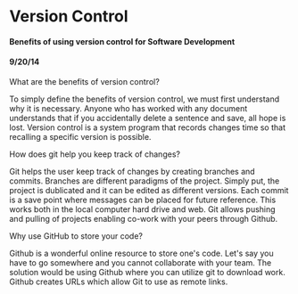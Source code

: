 
# Version Control
#### Benefits of using version control for Software Development
#### 9/20/14

What are the benefits of version control?

To simply define the benefits of version control, we must first understand why it is necessary. Anyone who has worked with any document understands that if you accidentally delete a sentence and save, all hope is lost. Version control is a system program that records changes time so that recalling a specific version is possible. 

How does git help you keep track of changes?

Git helps the user keep track of changes by creating branches and commits. Branches are different paradigms of the project. Simply put, the project is dublicated and it can be edited as different versions. Each commit is a save point where messages can be placed for future reference. This works both in the local computer hard drive and web. Git allows pushing and pulling of projects enabling co-work with your peers through Github. 

Why use GitHub to store your code?

Github is a wonderful online resource to store one's code. Let's say you have to go somewhere and you cannot collaborate with your team. The solution would be using Github where you can utilize git to download work. Github creates URLs which allow Git to use as remote links. 

